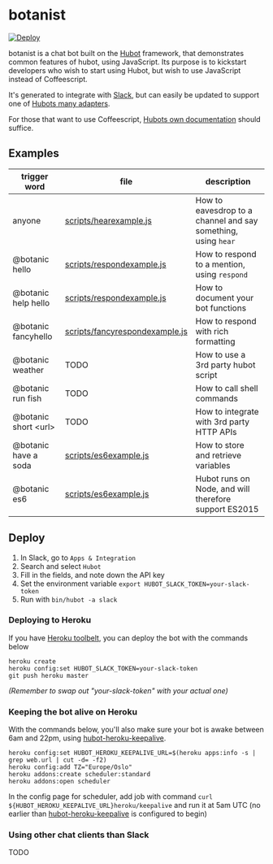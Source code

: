 # botanist

[![Deploy](https://www.herokucdn.com/deploy/button.svg)](https://heroku.com/deploy)

botanist is a chat bot built on the [Hubot](https://hubot.github.com/) framework,
that demonstrates common features of hubot, using JavaScript. Its purpose is to
kickstart developers who wish to start using Hubot, but wish to use JavaScript
instead of Coffeescript.

It's generated to integrate with [Slack](https://www.slack.com/), but can easily
be updated to support one of [Hubots many adapters](https://hubot.github.com/docs/adapters/).

For those that want to use Coffeescript, [Hubots own documentation](https://hubot.github.com/docs/) should suffice.

## Examples

| trigger word | file | description |
| ------------ | ---- | ----------- |
| anyone | [scripts/hearexample.js](https://github.com/tomfa/botanist/blob/master/scripts/hearexample.js) | How to eavesdrop to a channel and say something, using ```hear``` |
| @botanic hello | [scripts/respondexample.js](https://github.com/tomfa/botanist/blob/master/scripts/respondexample.js) | How to respond to a mention, using ```respond``` |
| @botanic help hello | [scripts/respondexample.js](https://github.com/tomfa/botanist/blob/master/scripts/respondexample.js) | How to document your bot functions |
| @botanic fancyhello | [scripts/fancyrespondexample.js](https://github.com/tomfa/botanist/blob/master/scripts/fancyrespondexample.js) | How to respond with rich formatting |
| @botanic weather | TODO | How to use a 3rd party hubot script |
| @botanic run fish | TODO | How to call shell commands |
| @botanic short \<url\> | TODO | How to integrate with 3rd party HTTP APIs |
| @botanic have a soda | [scripts/es6example.js](https://github.com/tomfa/botanist/blob/master/scripts/variablesexample.js) | How to store and retrieve variables |
| @botanic es6 | [scripts/es6example.js](https://github.com/tomfa/botanist/blob/master/scripts/es6example.js) | Hubot runs on Node, and will therefore support ES2015 |

## Deploy

1. In Slack, go to ```Apps & Integration```
2. Search and select ```Hubot```
3. Fill in the fields, and note down the API key
4. Set the environment variable ```export HUBOT_SLACK_TOKEN=your-slack-token```
5. Run with ```bin/hubot -a slack```

### Deploying to Heroku
If you have [Heroku toolbelt](https://devcenter.heroku.com/articles/heroku-cli), you can deploy the bot with the commands below
```
heroku create
heroku config:set HUBOT_SLACK_TOKEN=your-slack-token
git push heroku master
```

*(Remember to swap out "your-slack-token" with your actual one)*

### Keeping the bot alive on Heroku
With the commands below, you'll also make sure your bot is awake between 6am and 22pm, using [hubot-heroku-keepalive](https://github.com/hubot-scripts/hubot-heroku-keepalive).

```
heroku config:set HUBOT_HEROKU_KEEPALIVE_URL=$(heroku apps:info -s | grep web.url | cut -d= -f2)
heroku config:add TZ="Europe/Oslo"
heroku addons:create scheduler:standard
heroku addons:open scheduler
```

In the config page for scheduler, add job with command `curl ${HUBOT_HEROKU_KEEPALIVE_URL}heroku/keepalive` and run it at 5am UTC (no earlier than [hubot-heroku-keepalive](https://github.com/hubot-scripts/hubot-heroku-keepalive) is configured to begin)


### Using other chat clients than Slack

TODO

